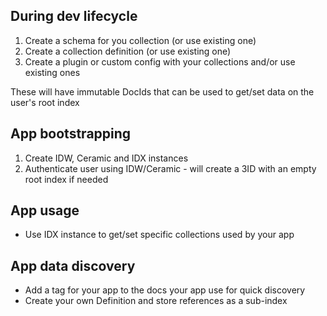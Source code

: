 ## During dev lifecycle

1. Create a schema for you collection (or use existing one)
1. Create a collection definition (or use existing one)
1. Create a plugin or custom config with your collections and/or use existing ones

These will have immutable DocIds that can be used to get/set data on the user's root index

## App bootstrapping

1. Create IDW, Ceramic and IDX instances
1. Authenticate user using IDW/Ceramic - will create a 3ID with an empty root index if needed

## App usage

- Use IDX instance to get/set specific collections used by your app

## App data discovery

- Add a tag for your app to the docs your app use for quick discovery
- Create your own Definition and store references as a sub-index
